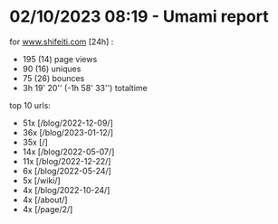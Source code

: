 # 02/10/2023 08:19 - Umami report
for www.shifeiti.com [24h] :

 - 195 (14) page views
 - 90 (16) uniques
 - 75 (26) bounces
 - 3h 19' 20'' (-1h 58' 33'') totaltime


top 10 urls:
 - 51x [/blog/2022-12-09/]
 - 36x [/blog/2023-01-12/]
 - 35x [/]
 - 14x [/blog/2022-05-07/]
 - 11x [/blog/2022-12-22/]
 - 6x [/blog/2022-05-24/]
 - 5x [/wiki/]
 - 4x [/blog/2022-10-24/]
 - 4x [/about/]
 - 4x [/page/2/]


